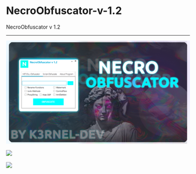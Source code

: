 # NecroObfuscator-v-1.2
NecroObfuscator v 1.2

-- --

![](banner.png)

![](banner1.png)

![](banner2.png)
